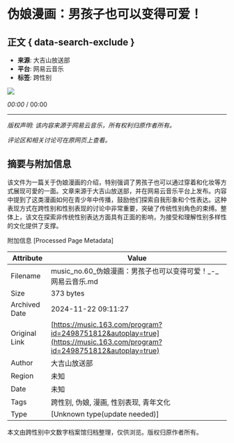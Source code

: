 # 伪娘漫画：男孩子也可以变得可爱！

## 正文 { data-search-exclude }


- **来源**: 大吉山放送部
- **平台**: 网易云音乐
- **标签**: 跨性别

![](http://s4.music.126.net/style/web2/img/default/default_album.jpg)

_00:00_ / 00:00

---

*版权声明: 该内容来源于网易云音乐，所有权利归原作者所有。*

*评论区和相关讨论可在原网页上查看。*

## 摘要与附加信息

<!-- tcd_abstract -->
该文件为一篇关于伪娘漫画的介绍，特别强调了男孩子也可以通过穿着和化妆等方式展现可愛的一面。文章来源于大吉山放送部，并在网易云音乐平台上发布。内容中提到了这类漫画如何在青少年中传播，鼓励他们探索自我形象和个性表达。这种表现方式在跨性别和性别表现的讨论中非常重要，突破了传统性别角色的束缚。整体上，该文在探索非传统性别表达方面具有正面的影响，为接受和理解性别多样性的文化提供了支撑。
<!-- tcd_abstract_end -->

附加信息 [Processed Page Metadata]

| Attribute       | Value                                  |
|-----------------|----------------------------------------|
| Filename        | music_no.60_伪娘漫画：男孩子也可以变得可爱！_-_网易云音乐.md                             |
| Size            | 373 bytes                           |
| Archived Date   | 2024-11-22 09:11:27                             |
| Original Link   | [https://music.163.com/program?id=2498751812&autoplay=true](https://music.163.com/program?id=2498751812&autoplay=true)                       |
| Author          | 大吉山放送部                               |
| Region          | 未知                               |
| Date            | 未知                                 |
| Tags            | 跨性别, 伪娘, 漫画, 性别表现, 青年文化                                 |
| Type            | [Unknown type(update needed)]                                 |
<!-- tcd_table_end -->

本文由跨性别中文数字档案馆归档整理，仅供浏览。版权归原作者所有。
